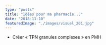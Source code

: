 ```yaml
---
type: "posts"
title: "Idées pour ma pharmacie..."
date: "2018-11-10"
featuredImage: "./images/visuel_201.jpg"
---
```


- Créer « TPN granules complexes » en PMH

